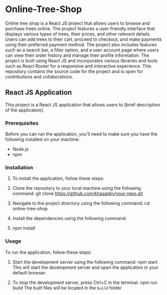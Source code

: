 # Online-Tree-Shop
Online tree shop is a React JS project that allows users to browse and purchase trees online. The project features a user-friendly interface that displays various types of trees, their prices, and other relevant details. Users can add trees to their cart, proceed to checkout, and make payments using their preferred payment method. The project also includes features such as a search bar, a filter option, and a user account page where users can view their order history and manage their profile information. The project is built using React JS and incorporates various libraries and tools such as React Router for a responsive and interactive experience. This repository contains the source code for the project and is open for contributions and collaborations.

## React JS Application
This project is a React JS application that allows users to [brief description of the application].

### Prerequisites
Before you can run the application, you'll need to make sure you have the following installed on your machine:

* Node.js
* npm

### Installation
1. To install the application, follow these steps:

2. Clone the repository to your local machine using the following command:
git clone https://github.com/khasanby/your-repo.git

3. Navigate to the project directory using the following command:
cd online-tree-shop

4. Install the dependencies using the following command:
5. npm install

### Usage
To run the application, follow these steps:

1. Start the development server using the following command:
 npm start
 This will start the development server and open the application in your default browser.

2. To stop the development server, press Ctrl+C in the terminal.
 npm run build
 The built files will be located in the `build` folder
